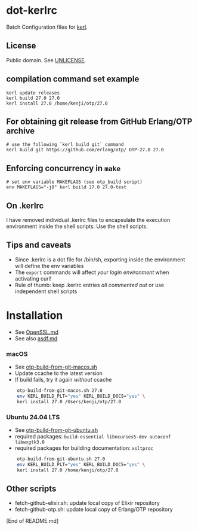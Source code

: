 # dot-kerlrc

Batch Configuration files for [kerl](https://github.com/kerl/kerl/).

## License

Public domain. See [UNLICENSE](UNLICENSE).

## compilation command set example

    kerl update releases
    kerl build 27.0 27.0
    kerl install 27.0 /home/kenji/otp/27.0

## For obtaining git release from GitHub Erlang/OTP archive

    # use the following `kerl build git` command
    kerl build git https://github.com/erlang/otp/ OTP-27.0 27.0

## Enforcing concurrency in `make`

    # set env variable MAKEFLAGS (see otp_build script)
    env MAKEFLAGS="-j8" kerl build 27.0 27.0-test

## On .kerlrc

I have removed individual .kerlrc files to encapsulate the execution environment inside the shell scripts. Use the shell scripts.

## Tips and caveats

* Since .kerlrc is a dot file for /bin/sh, exporting inside the environment will define the env variables
* The `export` commands will affect *your login environment* when activating curl!
* Rule of thumb: keep .kerlrc entries *all commented out* or use independent shell scripts

# Installation

* See [OpenSSL.md](OpenSSL.md)
* See also [asdf.md](asdf.md)

### macOS

* See [otp-build-from-git-macos.sh](otp-build-from-git-macos.sh)
* Update ccache to the latest version
* If build fails, try it again *without* ccache

```sh
    otp-build-from-git-macos.sh 27.0
    env KERL_BUILD_PLT="yes" KERL_BUILD_DOCS="yes" \
  	kerl install 27.0 /Users/kenji/otp/27.0
```

### Ubuntu 24.04 LTS

* See [otp-build-from-git-ubuntu.sh](otp-build-from-git-ubuntu.sh)
* required packages: `build-essential libncurses5-dev autoconf libwxgtk3.0`
* required packages for building documentation: `xsltproc`

```sh
    otp-build-from-git-ubuntu.sh 27.0
    env KERL_BUILD_PLT="yes" KERL_BUILD_DOCS="yes" \
  	kerl install 27.0 /home/kenji/otp/27.0
```

## Other scripts

* fetch-github-elixir.sh: update local copy of Elixir repository
* fetch-github-otp.sh: update local copy of Erlang/OTP repository

[End of README.md]
